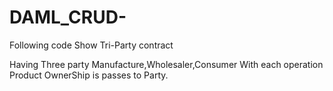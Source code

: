 
# DAML_CRUD-

Following code Show Tri-Party contract 

Having Three party Manufacture,Wholesaler,Consumer
With each operation Product OwnerShip is passes to Party.
